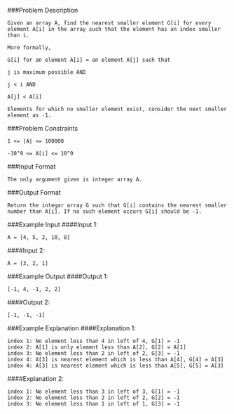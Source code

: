 ###Problem Description
```
Given an array A, find the nearest smaller element G[i] for every element A[i] in the array such that the element has an index smaller than i.

More formally,

G[i] for an element A[i] = an element A[j] such that

j is maximum possible AND

j < i AND

A[j] < A[i]

Elements for which no smaller element exist, consider the next smaller element as -1.
```


###Problem Constraints
```
1 <= |A| <= 100000

-10^9 <= A[i] <= 10^9
```


###Input Format
```
The only argument given is integer array A.
```


###Output Format
```
Return the integar array G such that G[i] contains the nearest smaller number than A[i]. If no such element occurs G[i] should be -1.
```



###Example Input
####Input 1:

```
A = [4, 5, 2, 10, 8]
```
####Input 2:

```
A = [3, 2, 1]
```


###Example Output
####Output 1:

```
[-1, 4, -1, 2, 2]
```
####Output 2:

```
[-1, -1, -1]
```


###Example Explanation
####Explanation 1:

```
index 1: No element less than 4 in left of 4, G[1] = -1
index 2: A[1] is only element less than A[2], G[2] = A[1]
index 3: No element less than 2 in left of 2, G[3] = -1
index 4: A[3] is nearest element which is less than A[4], G[4] = A[3]
index 4: A[3] is nearest element which is less than A[5], G[5] = A[3]
```
####Explanation 2:

```
index 1: No element less than 3 in left of 3, G[1] = -1
index 2: No element less than 2 in left of 2, G[2] = -1
index 3: No element less than 1 in left of 1, G[3] = -1
```